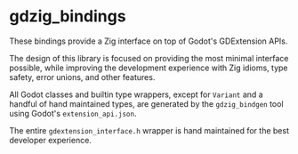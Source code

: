 # gdzig_bindings

These bindings provide a Zig interface on top of Godot's GDExtension APIs.

The design of this library is focused on providing the most minimal interface
possible, while improving the development experience with Zig idioms, type safety,
error unions, and other features.

All Godot classes and builtin type wrappers, except for `Variant` and a handful
of hand maintained types, are generated by the `gdzig_bindgen` tool using
Godot's `extension_api.json`.

The entire `gdextension_interface.h` wrapper is hand maintained for the best
developer experience.
